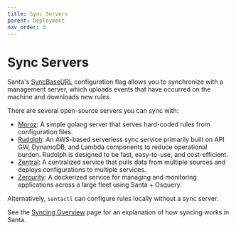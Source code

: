 ```yaml
---
title: Sync Servers
parent: Deployment
nav_order: 3
---
```


# Sync Servers

Santa's [SyncBaseURL](configuration.md#sync-base-url) configuration flag allows you to synchronize with a management server, which uploads events that have occurred on the machine and downloads new rules. 

There are several open-source servers you can sync with:

* [Moroz](https://github.com/groob/moroz): A simple golang server that serves hard-coded rules from configuration files.
* [Rudolph](https://github.com/airbnb/rudolph): An AWS-based serverless sync service primarily built on API GW, DynamoDB, and Lambda components to reduce operational burden. Rudolph is designed to be fast, easy-to-use, and cost-efficient.
* [Zentral](https://github.com/zentralopensource/zentral/wiki): A centralized service that pulls data from multiple sources and deploys configurations to multiple services.
* [Zercurity](https://github.com/zercurity/zercurity): A dockerized service for managing and monitoring applications across a large fleet using Santa + Osquery.

Alternatively, `santactl` can configure rules locally without a sync server.

See the [Syncing Overview](../introduction/syncing-overview.md) page for an explanation of how syncing works in Santa.